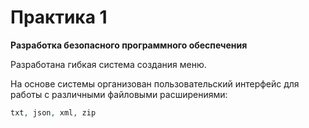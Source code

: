 # Практика 1 
**Разработка безопасного программного обеспечения**

Разработана гибкая система создания меню.

На основе системы организован пользовательский интерфейс для работы с различными файловыми расширениями:

```php
txt, json, xml, zip
```
